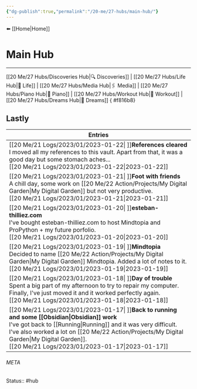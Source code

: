 ```yaml
---
{"dg-publish":true,"permalink":"/20-me/27-hubs/main-hub/"}
---
```


⬅️ [[Home\|Home]]

# Main Hub
---
[[20 Me/27 Hubs/Discoveries Hub\|🔍 Discoveries]] | [[20 Me/27 Hubs/Life Hub\|💖 Life]] | [[20 Me/27 Hubs/Media Hub\|🖇️ Media]] | [[20 Me/27 Hubs/Piano Hub\|🎹 Piano]] | [[20 Me/27 Hubs/Workout Hub\|🏃 Workout]] | [[20 Me/27 Hubs/Dreams Hub\|💭 Dreams]]
{ #f816b8}


## Lastly
| Entries                                                                                                                                                                                                                                                                  |
| ------------------------------------------------------------------------------------------------------------------------------------------------------------------------------------------------------------------------------------------------------------------------ |
| [[20 Me/21 Logs/2023/01/2023-01-22\| ]]<strong>References cleared</strong><br>I moved all my references to this vault. Apart from that, it was a good day but some stomach aches...<br>[[20 Me/21 Logs/2023/01/2023-01-22\|2023-01-22]]                            |
| [[20 Me/21 Logs/2023/01/2023-01-21\| ]]<strong>Foot with friends</strong><br>A chill day, some work on [[20 Me/22 Action/Projects/My Digital Garden\|My Digital Garden]] but not very productive.<br>[[20 Me/21 Logs/2023/01/2023-01-21\|2023-01-21]]                                                          |
| [[20 Me/21 Logs/2023/01/2023-01-20\| ]]<strong>esteban-thilliez.com</strong><br>I've bought esteban-thilliez.com to host Mindtopia and ProPython + my future porfolio.<br>[[20 Me/21 Logs/2023/01/2023-01-20\|2023-01-20]]                                         |
| [[20 Me/21 Logs/2023/01/2023-01-19\| ]]<strong>Mindtopia</strong><br>Decided to name [[20 Me/22 Action/Projects/My Digital Garden\|My Digital Garden]] Mindtopia. Added a lot of notes to it.<br>[[20 Me/21 Logs/2023/01/2023-01-19\|2023-01-19]]                                                              |
| [[20 Me/21 Logs/2023/01/2023-01-18\| ]]<strong>Day of trouble</strong><br>Spent a big part of my afternoon to try to repair my computer. Finally, I've just moved it and it worked perfectly again.<br>[[20 Me/21 Logs/2023/01/2023-01-18\|2023-01-18]]            |
| [[20 Me/21 Logs/2023/01/2023-01-17\| ]]<strong>Back to running and some [[Obsidian\|Obsidian]] work</strong><br>I've got back to [[Running\|Running]] and it was very difficult. I've also worked a lot on [[20 Me/22 Action/Projects/My Digital Garden\|My Digital Garden]].<br>[[20 Me/21 Logs/2023/01/2023-01-17\|2023-01-17]] |





###### META
Status:: #hub
